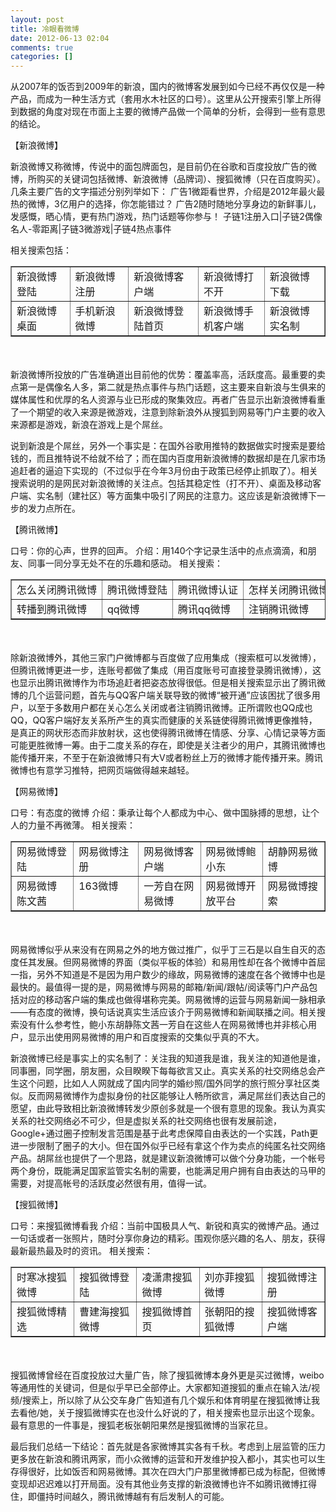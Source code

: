 ```yaml
---
layout: post
title: 冷眼看微博
date: 2012-06-13 02:04
comments: true
categories: []
---
```

从2007年的饭否到2009年的新浪，国内的微博客发展到如今已经不再仅仅是一种产品，而成为一种生活方式（套用水木社区的口号）。这里从公开搜索引擎上所得到数据的角度对现在市面上主要的微博产品做一个简单的分析，会得到一些有意思的结论。

【新浪微博】

新浪微博又称微博，传说中的面包牌面包，是目前仍在谷歌和百度投放广告的微博，所购买的关键词包括微博、新浪微博（品牌词）、搜狐微博（只在百度购买）。几条主要广告的文字描述分别列举如下：
广告1微距看世界，介绍是2012年最火最热的微博，3亿用户的选择，你怎能错过？
广告2随时随地分享身边的新鲜事儿，发感慨，晒心情，更有热门游戏，热门话题等你参与！
子链1注册入口|子链2偶像名人-零距离|子链3微游戏|子链4热点事件

相关搜索包括：
<table width="602" border="1" cellspacing="0" cellpadding="0">
<tbody>
<tr>
<td valign="top" width="110">新浪微博登陆</td>
<td valign="top" width="110">新浪微博注册</td>
<td valign="top" width="138">新浪微博客户端</td>
<td valign="top" width="129">新浪微博打不开</td>
<td valign="top" width="114">新浪微博下载</td>
</tr>
<tr>
<td valign="top" width="110">新浪微博桌面</td>
<td valign="top" width="110">手机新浪微博</td>
<td valign="top" width="138">新浪微博登陆首页</td>
<td valign="top" width="129">新浪微博手机客户端</td>
<td valign="top" width="114">新浪微博实名制</td>
</tr>
</tbody>
</table>
<br></br>新浪微博所投放的广告准确道出目前他的优势：覆盖率高，活跃度高。最重要的卖点第一是偶像名人多，第二就是热点事件与热门话题，这主要来自新浪与生俱来的媒体属性和优厚的名人资源与业已形成的聚集效应。再者广告显示出新浪微博看重了一个期望的收入来源是微游戏，注意到除新浪外从搜狐到网易等门户主要的收入来源都是游戏，新浪在游戏上是个屌丝。

说到新浪是个屌丝，另外一个事实是：在国外谷歌用推特的数据做实时搜索是要给钱的，而且推特说不给就不给了；而在国内百度用新浪微博的数据却是在几家市场追赶者的逼迫下实现的（不过似乎在今年3月份由于政策已经停止抓取了）。相关搜索说明的是网民对新浪微博的关注点。包括其稳定性（打不开）、桌面及移动客户端、实名制（建社区）等方面集中吸引了网民的注意力。这应该是新浪微博下一步的发力点所在。

【腾讯微博】

口号：你的心声，世界的回声。
介绍：用140个字记录生活中的点点滴滴，和朋友、同事一同分享无处不在的乐趣和感动。
相关搜索：
<table width="571" border="1" cellspacing="0" cellpadding="0">
<tbody>
<tr>
<td valign="top" nowrap="nowrap" width="127">怎么关闭腾讯微博</td>
<td valign="top" nowrap="nowrap">腾讯微博登陆</td>
<td valign="top" nowrap="nowrap">腾讯微博认证</td>
<td valign="top" nowrap="nowrap">怎样关闭腾讯微博</td>
<td valign="top" nowrap="nowrap">怎么注销腾讯微博</td>
</tr>
<tr>
<td valign="top" nowrap="nowrap" width="127">转播到腾讯微博</td>
<td valign="top" nowrap="nowrap">qq微博</td>
<td valign="top" nowrap="nowrap">腾讯qq微博</td>
<td valign="top" nowrap="nowrap">注销腾讯微博</td>
<td valign="top" nowrap="nowrap">关闭腾讯微博</td>
</tr>
</tbody>
</table>
<br></br>除新浪微博外，其他三家门户微博都与百度做了应用集成（搜索框可以发微博），但腾讯微博更进一步，连账号都做了集成（用百度账号可直接登录腾讯微博），这也显示出腾讯微博作为市场追赶者把姿态放得很低。但是相关搜索显示出了腾讯微博的几个运营问题，首先与QQ客户端关联导致的微博“被开通”应该困扰了很多用户，以至于多数用户都在关心怎么关闭或者注销腾讯微博。正所谓败也QQ成也QQ，QQ客户端好友关系所产生的真实而健康的关系链使得腾讯微博更像推特，是真正的网状形态而非放射状，这也使得腾讯微博在情感、分享、心情记录等方面可能更胜微博一筹。由于二度关系的存在，即使是关注者少的用户，其腾讯微博也能传播开来，不至于在新浪微博只有大V或者粉丝上万的微博才能传播开来。腾讯微博也有意学习推特，把网页端做得越来越轻。

【网易微博】

口号：有态度的微博
介绍：秉承让每个人都成为中心、做中国脉搏的思想，让个人的力量不再微薄。
相关搜索：
<table border="1" cellspacing="0" cellpadding="0">
<tbody>
<tr>
<td valign="top" width="114">网易微博登陆</td>
<td valign="top" width="114">网易微博注册</td>
<td valign="top" width="114">网易微博客户端</td>
<td valign="top" width="114">网易微博鲍小东</td>
<td valign="top" width="114">胡静网易微博</td>
</tr>
<tr>
<td valign="top" width="114">网易微博 陈文茜</td>
<td valign="top" width="114">163微博</td>
<td valign="top" width="114">一芳自在网易微博</td>
<td valign="top" width="114">网易微博开放平台</td>
<td valign="top" width="114">网易微博搜索</td>
</tr>
</tbody>
</table>
<br></br>网易微博似乎从来没有在网易之外的地方做过推广，似乎丁三石是以自生自灭的态度任其发展。但网易微博的界面（类似平板的体验）和易用性却在各个微博中首屈一指，另外不知道是不是因为用户数少的缘故，网易微博的速度在各个微博中也是最快的。最值得一提的是，网易微博与网易的邮箱/新闻/跟帖/阅读等门户产品包括对应的移动客户端的集成也做得堪称完美。网易微博的运营与网易新闻一脉相承——有态度的微博，换句话说真实生活应该介于网易微博和新闻联播之间。相关搜索没有什么参考性，鲍小东胡静陈文茜一芳自在这些人在网易微博也并非核心用户，显示出使用网易微博的用户和百度搜索的交集似乎真的不大。

新浪微博已经是事实上的实名制了：关注我的知道我是谁，我关注的知道他是谁，同事圈，同学圈，朋友圈，众目睽睽下每每欲言又止。真实关系的社交网络总会产生这个问题，比如人人网就成了国内同学的婚纱照/国外同学的旅行照分享社区类似。反而网易微博作为虚拟身份的社区能够让人畅所欲言，满足屌丝们表达自己的愿望，由此导致相比新浪微博转发少原创多就是一个很有意思的现象。我认为真实关系的社交网络必不可少，但是虚拟关系的社交网络也很有发展前途，Google+通过圈子控制发言范围是基于此考虑保障自由表达的一个实践，Path更进一步限制了圈子的大小。但在国外似乎已经有拿这个作为卖点的纯匿名社交网络产品。胡屌丝也提供了一个思路，就是建议新浪微博可以做个分身功能，一个帐号两个身份，既能满足国家监管实名制的需要，也能满足用户拥有自由表达的马甲的需要，对提高帐号的活跃度必然很有用，值得一试。

【搜狐微博】

口号：来搜狐微博看我
介绍：当前中国极具人气、新锐和真实的微博产品。通过一句话或者一张照片，随时分享你身边的精彩。围观你感兴趣的名人、朋友，获得最新最热最及时的资讯。
相关搜索：
<table border="1" cellspacing="0" cellpadding="0">
<tbody>
<tr>
<td valign="top" width="114">时寒冰搜狐微博</td>
<td valign="top" width="114">搜狐微博登陆</td>
<td valign="top" width="114">凌潇肃搜狐微博</td>
<td valign="top" width="114">刘亦菲搜狐微博</td>
<td valign="top" width="114">搜狐微博注册</td>
</tr>
<tr>
<td valign="top" width="114">搜狐微博精选</td>
<td valign="top" width="114">曹建海搜狐微博</td>
<td valign="top" width="114">搜狐微博首页</td>
<td valign="top" width="114">张朝阳的搜狐微博</td>
<td valign="top" width="114">搜狐微博客户端</td>
</tr>
</tbody>
</table>
<br></br>搜狐微博曾经在百度投放过大量广告，除了搜狐微博本身外更是买过微博，weibo等通用性的关键词，但是似乎早已全部停止。大家都知道搜狐的重点在输入法/视频/搜索上，所以除了从公交车身广告知道有几个娱乐和体育明星在搜狐微博让我去看他/她，关于搜狐微博实在也没什么好说的了，相关搜索也显示出这个现象。最有意思的一件事是，搜狐老板张朝阳果然是搜狐微博的当家花旦。

最后我们总结一下结论：首先就是各家微博其实各有千秋。考虑到上层监管的压力更多放在新浪和腾讯两家，而小众微博的运营和开发维护投入都小，其实也可以生存得很好，比如饭否和网易微博。其次在四大门户那里微博都已成为标配，但微博变现却迟迟难以打开局面。没有其他业务支撑的新浪微博也许不如腾讯微博扛得住，即僵持时间越久，腾讯微博越有有后发制人的可能。
